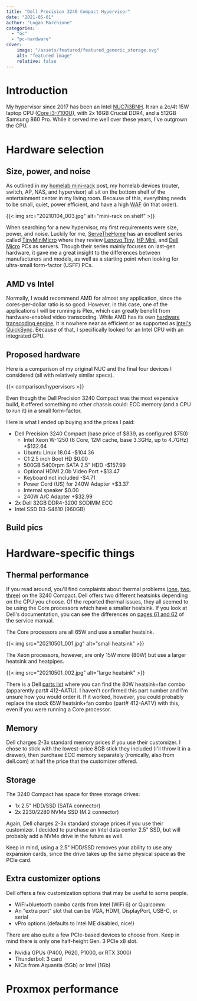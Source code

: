```yaml
---
title: "Dell Precision 3240 Compact Hypervisor"
date: "2021-05-01"
author: "Logan Marchione"
categories: 
  - "oc"
  - "pc-hardware"
cover:
    image: "/assets/featured/featured_generic_storage.svg"
    alt: "featured image"
    relative: false
---
```


# Introduction

My hypervisor since 2017 has been an Intel [NUC7i3BNH](https://ark.intel.com/content/www/us/en/ark/products/95066/intel-nuc-kit-nuc7i3bnh.html). It ran a 2c/4t 15W laptop CPU ([Core i3-7100U](https://ark.intel.com/content/www/us/en/ark/products/95442/intel-core-i3-7100u-processor-3m-cache-2-40-ghz.html)), with 2x 16GB Crucial DDR4, and a 512GB Samsung 860 Pro. While it served me well over these years, I've outgrown the CPU.

# Hardware selection

## Size, power, and noise

As outlined in my [homelab mini-rack](/2021/01/homelab-10-mini-rack/) post, my homelab devices (router, switch, AP, NAS, and hypervisor) all sit on the bottom shelf of the entertainment center in my living room. Because of this, everything needs to be small, quiet, power efficient, and have a high [WAF](https://www.urbandictionary.com/define.php?term=Wife%20Acceptance%20Factor) (in that order).


{{< img src="20210104_003.jpg" alt="mini-rack on shelf" >}}

When searching for a new hypervisor, my first requirements were size, power, and noise. Luckily for me, [ServeTheHome](https://www.servethehome.com/) has an excellent series called [TinyMiniMicro](https://www.servethehome.com/tag/tinyminimicro/) where they review [Lenovo Tiny](https://www.lenovo.com/us/en/desktops-and-all-in-ones/thinkcentre/m-series-tiny/c/M-Series-Tiny), [HP Mini](https://store.hp.com/us/en/vwa/mini-desktops/form=Mini), and [Dell Micro](https://www.dell.com/en-us/work/shop/desktops-all-in-one-pcs/sr/desktops-n-workstations/optiplex-desktops/micro?appliedRefinements=13723) PCs as servers. Though their series mainly focuses on last-gen hardware, it gave me a great insight to the differences between manufacturers and models, as well as a starting point when looking for ultra-small form-factor (USFF) PCs.

## AMD vs Intel

Normally, I would recommend AMD for almost any application, since the cores-per-dollar ratio is so good. However, in this case, one of the applications I will be running is Plex, which can greatly benefit from hardware-enabled video transcoding. While AMD has its own [hardware transcoding engine](https://en.wikipedia.org/wiki/Video_Core_Next), it is nowhere near as efficient or as supported as [Intel's QuickSync](https://en.wikipedia.org/wiki/Intel_Quick_Sync_Video). Because of that, I specifically looked for an Intel CPU with an integrated GPU.

## Proposed hardware

Here is a comparison of my original NUC and the final four devices I considered (all with relatively similar specs).

{{< comparison/hypervisors >}}

Even though the Dell Precision 3240 Compact was the most expensive build, it offered something no other chassis could: ECC memory (and a CPU to run it) in a small form-factor.

Here is what I ended up buying and the prices I paid:

*  Dell Precision 3240 Compact (base price of $839, as configured $750)
    * Intel Xeon W-1250 (6 Core, 12M cache, base 3.3GHz, up to 4.7GHz) +$132.64
    * Ubuntu Linux 18.04 -$104.36
    * C1 2.5 inch Boot HD $0.00
    * 500GB 5400rpm SATA 2.5" HDD -$157.99
    * Optional HDMI 2.0b Video Port +$13.47
    * Keyboard not included -$4.71
    * Power Cord (US) for 240W Adapter +$3.37
    * Internal speaker $0.00
    * 240W A/C Adapter +$32.99
*  2x Dell 32GB DDR4-3200 SODIMM ECC
*  Intel SSD D3-S4610 (960GB)

## Build pics

# Hardware-specific things

## Thermal performance

If you read around, you'll find complaints about thermal problems ([one](https://www.reddit.com/r/Dell/comments/iy12iv/precision_3240_compact/), [two](https://forums.redflagdeals.com/dell-dell-precision-3240-compact-workstation-usff-2-3l-i3-10100-8g-279-313-i5-10500-8g-419-470-2403015/21/#p33901450), [three](https://www.reddit.com/r/Dell/comments/m6ao4k/does_anyone_use_a_dell_precision_3240_compact/gsbb4yc)) on the 3240 Compact. Dell offers two different heatsinks depending on the CPU you choose. Of the reported thermal issues, they all seemed to be using the Core processors which have a smaller heatsink. If you look at Dell's documentation, you can see the differences on [pages 61 and 62](https://dl.dell.com/topicspdf/precision-3240-workstation_owners-manual_en-us.pdf#_OPENTOPIC_TOC_PROCESSING_d111e10824) of the service manual.


The Core processors are all 65W and use a smaller heatsink.

{{< img src="20210501_001.jpg" alt="small heatsink" >}}

The Xeon processors, however, are only 15W more (80W) but use a larger heatsink and heatpipes.

{{< img src="20210501_002.jpg" alt="large heatsink" >}}

There is a Dell [parts list](http://ftpbox.us.dell.com/slg/TXDIR/Pricelist/Dell_TXDIR_Pricelist.xlsx) where you can find the 80W heatsink+fan combo (apparently part# 412-AATU). I haven't confirmed this part number and I'm unsure how you would order it. If it worked, however, you could probably replace the stock 65W heatsink+fan combo (part# 412-AATV) with this, even if you were running a Core processor.

## Memory

Dell charges 2-3x standard memory prices if you use their customizer. I chose to stick with the lowest-price 8GB stick they included (I'll throw it in a drawer), then purchase ECC memory separately (ironically, also from dell.com) at half the price that the customizer offered.

## Storage

The 3240 Compact has space for three storage drives:
 
*  1x 2.5" HDD/SSD (SATA connector)
*  2x 2230/2280 NVMe SSD (M.2 connector)

Again, Dell charges 2-3x standard storage prices if you use their customizer. I decided to purchase an Intel data center 2.5" SSD, but will probably add a NVMe drive in the future as well.

Keep in mind, using a 2.5" HDD/SSD removes your ability to use any expansion cards, since the drive takes up the same physical space as the PCIe card.

## Extra customizer options

Dell offers a few customization options that may be useful to some people.

*  WiFi+bluetooth combo cards from Intel (WiFi 6) or Qualcomm
*  An "extra port" slot that can be VGA, HDMI, DisplayPort, USB-C, or serial
*  vPro options (defaults to Intel ME disabled, nice!)

There are also quite a few PCIe-based devices to choose from. Keep in mind there is only one half-height Gen. 3 PCIe x8 slot.

*  Nvidia GPUs (P400, P620, P1000, or RTX 3000)
*  Thunderbolt 3 card
*  NICs from Aquantia (5Gb) or Intel (1Gb)

# Proxmox performance